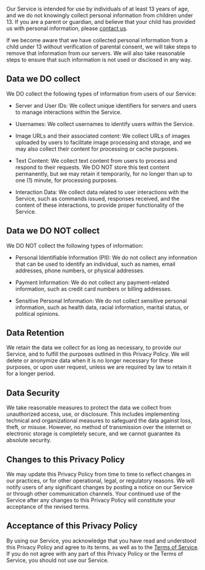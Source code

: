 Our Service is intended for use by individuals of at least 13 years of age, and we
do not knowingly collect personal information from children under 13. If you are a
parent or guardian, and believe that your child has provided us with personal
information, please [contact us](../about.md#contact).

If we become aware that we have collected personal information from a child under 13
without verification of parental consent, we will take steps to remove that information
from our servers. We will also take reasonable steps to ensure that such information
is not used or disclosed in any way.

## Data we DO collect
We DO collect the following types of information from users of our Service:

- Server and User IDs: We collect unique identifiers for servers and users to manage
  interactions within the Service.

- Usernames: We collect usernames to identify users within the Service.

- Image URLs and their associated content: We collect URLs of images uploaded by
  users to facilitate image processing and storage, and we may also collect their
  content for processing or cache purposes.

- Text Content: We collect text content from users to process and respond to their
  requests. We DO NOT store this text content permanently, but we may retain it
  temporarily, for no longer than up to one (1) minute, for processing purposes.

- Interaction Data: We collect data related to user interactions with the Service,
  such as commands issued, responses received, and the content of these interactions,
  to provide proper functionality of the Service.

## Data we DO NOT collect
We DO NOT collect the following types of information:

- Personal Identifiable Information (PII): We do not collect any information that can
  be used to identify an individual, such as names, email addresses, phone numbers,
  or physical addresses.

- Payment Information: We do not collect any payment-related information, such as
  credit card numbers or billing addresses.

- Sensitive Personal Information: We do not collect sensitive personal information,
  such as health data, racial information, marital status, or political opinions.

## Data Retention
We retain the data we collect for as long as necessary, to provide our Service, and to
fulfill the purposes outlined in this Privacy Policy. We will delete or anonymize data
when it is no longer necessary for these purposes, or upon user request, unless we are
required by law to retain it for a longer period.

## Data Security
We take reasonable measures to protect the data we collect from unauthorized access,
use, or disclosure. This includes implementing technical and organizational measures
to safeguard the data against loss, theft, or misuse. However, no method of
transmission over the internet or electronic storage is completely secure, and we
cannot guarantee its absolute security.

## Changes to this Privacy Policy
We may update this Privacy Policy from time to time to reflect changes in our
practices, or for other operational, legal, or regulatory reasons. We will notify
users of any significant changes by posting a notice on our Service or through other
communication channels. Your continued use of the Service after any changes to this
Privacy Policy will constitute your acceptance of the revised terms.

## Acceptance of this Privacy Policy
By using our Service, you acknowledge that you have read and understood this Privacy
Policy and agree to its terms, as well as to the [Terms of Service](tos.md). If you do
not agree with any part of this Privacy Policy or the Terms of Service, you should not
use our Service.